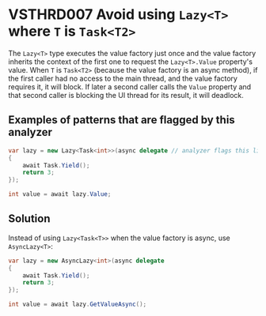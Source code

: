 # VSTHRD007 Avoid using `Lazy<T>` where `T` is `Task<T2>`

The `Lazy<T>` type executes the value factory just once and
the value factory inherits the context of the first one to request the
`Lazy<T>.Value` property's value.
When `T` is `Task<T2>` (because the value factory is an async method),
if the first caller had no access to the main thread, and the value factory
requires it, it will block. If later a second caller calls the `Value` property
and that second caller is blocking the UI thread for its result, it will deadlock. 

## Examples of patterns that are flagged by this analyzer

```csharp
var lazy = new Lazy<Task<int>>(async delegate // analyzer flags this line
{
    await Task.Yield();
    return 3;
});

int value = await lazy.Value;
```

## Solution

Instead of using `Lazy<Task<T>>` when the value factory is async, use `AsyncLazy<T>`:

```csharp
var lazy = new AsyncLazy<int>(async delegate
{
    await Task.Yield();
    return 3;
});

int value = await lazy.GetValueAsync();
```

